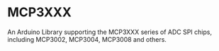 # MCP3XXX
An Arduino Library supporting the MCP3XXX series of ADC SPI chips, including MCP3002, MCP3004, MCP3008 and others.
